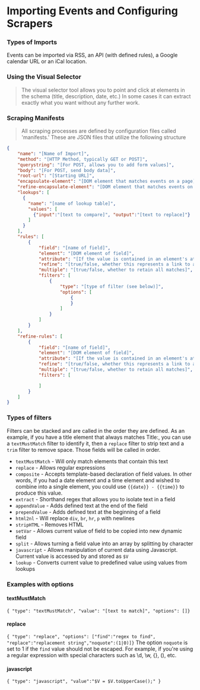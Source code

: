 # Importing Events and Configuring Scrapers

### Types of Imports
Events can be imported via RSS, an API (with defined rules), a Google calendar URL or an iCal location.

### Using the Visual Selector
> The visual selector tool allows you to point and click at elements in the schema (title, description, date, etc.)  In some cases it can extract exactly what you want without any further work.

### Scraping Manifests
> All scraping processes are defined by configuration files called 'manifests.'  These are JSON files that utilize the following structure

```json
{
    "name": "[Name of Import]",
    "method": "[HTTP Method, typically GET or POST]",
    "querystring": "[For POST, allows you to add form values]",
    "body": "[For POST, send body data]",
    "root-url": "[Starting URL]",
    "encapsulate-element": "[DOM element that matches events on a page]",
    "refine-encapsulate-element": "[DOM element that matches events on a details page]",
    "lookups": [
      {
        "name": "[name of lookup table]",
        "values": [
          {"input":"[text to compare]", "output":"[text to replace]"}
        ]
      }
    ],
    "rules": [
        {
            "field": "[name of field]",
            "element": "[DOM element of field]",
            "attribute": "[If the value is contained in an element's attribute]",
            "refine": "[true/false, whether this represents a link to a detail page]",
            "multiple": "[true/false, whether to retain all matches]",
            "filters": [
                {
                    "type": "[type of filter (see below)]",
                    "options": [
                        {
                        }
                    ]
                }
            ]
        }
    ],
    "refine-rules": [
        {
            "field": "[name of field]",
            "element": "[DOM element of field]",
            "attribute": "[If the value is contained in an element's attribute]",
            "refine": "[true/false, whether this represents a link to a detail page]",
            "multiple": "[true/false, whether to retain all matches]",
            "filters": [

            ]
        }
    ]
}
```
### Types of filters
Filters can be stacked and are called in the order they are defined.  As an example, if you have a title element that always matches Title:, you can use a ```textMustMatch``` filter to identify it, then a ```replace``` filter to strip text and a ```trim``` filter to remove space.  Those fields will be called in order.

* ```textMustMatch``` - Will only match elements that contain this text
* ```replace``` - Allows regular expressions
* ```composite``` - Accepts template-based declaration of field values.  In other words, if you had a date element and a time element and wished to combine into a single element, you could use ```{{date}} - {{time}}``` to produce this value.
* ```extract``` - Shorthand regex that allows you to isolate text in a field
* ```appendValue``` - Adds defined text at the end of the field
* ```prependValue``` - Adds defined text at the beginning of a field
* ```html2nl``` - Will replace ```div```, ```br```, ```hr```, ```p``` with newlines
* ```stripHTML``` - Removes HTML
* ```setVar``` - Allows current value of field to be copied into new dynamic field
* ```split``` - Allows turning a field value into an array by splitting by character
* ```javascript``` - Allows manipulation of current data using Javascript.  Current value is accessed by and stored as ```$V```
* ```lookup``` - Converts current value to predefined value using values from lookups

### Examples with options
#### textMustMatch
```{ "type": "textMustMatch", "value": "[text to match]", "options": []}```

#### replace
```{ "type": "replace", "options": ["find":"regex to find", "replace":"replacement string","noquote":(1|0)]}```
The option ```noquote``` is set to 1 if the ```find``` value should not be escaped.  For example, if you're using a regular expression with special characters such as \d, \w, {}, (), etc. 

#### javascript
```{ "type": "javascript", "value":"$V = $V.toUpperCase();" }```